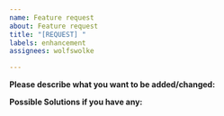 ```yaml
---
name: Feature request
about: Feature request
title: "[REQUEST] "
labels: enhancement
assignees: wolfswolke

---
```


**Please describe what you want to be added/changed:**


**Possible Solutions if you have any:**
